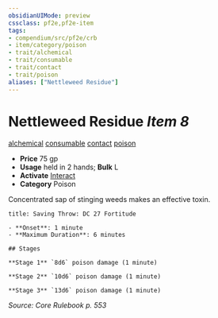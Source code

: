 ```yaml
---
obsidianUIMode: preview
cssclass: pf2e,pf2e-item
tags:
- compendium/src/pf2e/crb
- item/category/poison
- trait/alchemical
- trait/consumable
- trait/contact
- trait/poison
aliases: ["Nettleweed Residue"]
---
```

# Nettleweed Residue *Item 8*  
[alchemical](../../../Rules/traits/alchemical.md)  [consumable](../../../Rules/traits/consumable.md)  [contact](../../../Rules/traits/contact.md)  [poison](../../../Rules/traits/poison.md)  

- **Price** 75 gp
- **Usage** held in 2 hands; **Bulk** L
- **Activate** [Interact](../../../Rules/actions/interact.md)
- **Category** Poison

Concentrated sap of stinging weeds makes an effective toxin.

```ad-inline-affliction
title: Saving Throw: DC 27 Fortitude

- **Onset**: 1 minute
- **Maximum Duration**: 6 minutes

## Stages

**Stage 1** `8d6` poison damage (1 minute)

**Stage 2** `10d6` poison damage (1 minute)

**Stage 3** `13d6` poison damage (1 minute)
```

*Source: Core Rulebook p. 553*